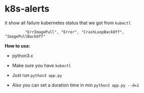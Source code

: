 # k8s-alerts

it show all failure kubernetes status that we got from `kubectl`

``          "ErrImagePull",
            "Error",
            "CrashLoopBackOff",
            "ImagePullBackOff"
``

**How to usa:**
- python3.x

- Make sure you have `kubectl`

- Just run `python3 app.py`

- Also you can set a duration time in min `python3 app.py --d=1`

